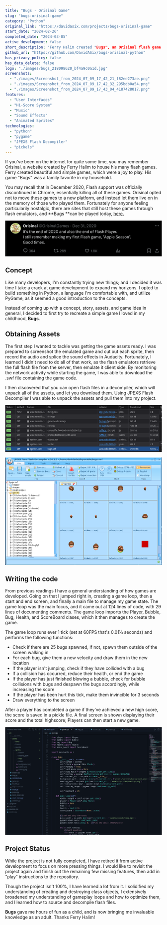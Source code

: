 ```yaml
---
title: "Bugs - Orisinal Game"
slug: "bugs-orisinal-game"
category: "Python"
original_link: "https://davidasix.com/projects/bugs-orisinal-game"
start_date: "2024-02-26"
completed_date: "2024-03-05"
active_development: false
short_description: "Ferry Halim created "Bugs", an Orisinal flash game in November 2005. In December 2020, flash was disabled. I spent a lot of time on this game in my youth and so I've recreated it in Python."
github_url: "https://github.com/DavidASix/bugs-orisinal-python"
has_privacy_policy: false
has_data_delete: false
logo: "./images/bugs_218098620_bf4a9c0a1d.jpg"
screenshots:
  - "./images/Screenshot_from_2024_07_09_17_42_21_f82ee273ae.png"
  - "./images/Screenshot_from_2024_07_09_17_42_32_295bdb0a54.png"
  - "./images/Screenshot_from_2024_07_09_17_43_04_4187428017.png"
features:
  - "User Interfaces"
  - "Hi-Score System"
  - "Music"
  - "Sound Effects"
  - "Animated Sprites"
technologies:
  - "python"
  - "pygame"
  - "JPEXS Flash Decompiler"
  - "pickels"
---
```


If you've been on the internet for quite some time, you may remember Orisinal, a website created by Ferry Halim to house his many flash games. Ferry created beautiful and simple games, which were a joy to play. His game "Bugs" was a family favorite in my household.

You may recall that in December 2020, Flash support was officially discontinued in Chrome, essentially killing all of these games. Orisinal opted not to move these games to a new platform, and instead let them live on in the memory of those who played them. Fortunately for anyone feeling particularily nostalgic, there are sites that still host these games through flash emulators, and **Bugs **can be played today, [here.](https://www.numuki.com/game/fh-bugs/)

![Image](./images/Screenshot_from_2024_06_26_14_14_41_90e96052df.png)

## Concept

Like many developers, I'm constantly trying new things; and I decided it was time I take a crack at game development to expand my horizons. I opted to build something in Python, a language I'm comfortable with, and utilize PyGame, as it seemed a good introduction to the concepts.

Instead of coming up with a concept, story, assets, and game idea in general, I decided to first try to recreate a simple game I loved in my childhood, **Bugs**.

## Obtaining Assets

The first step I wanted to tackle was getting the game assets ready. I was prepared to screenshot the emulated game and cut out each sprite, then record the audio and splice the sound effects in Audacity. Fortunately, I learned I didn't need to do all of that work, as the flash emulators retrieve the full flash file from the server, then emulate it client side. By monitoring the network activity while starting the game, I was able to download the .swf file containing the game code.

I then discovered that you can open flash files in a decompiler, which will unpack all of the assets, and let you download them. Using JPEXS Flash Decompiler I was able to unpack the assets and pull them into my project.

![Image](./images/Screenshot_from_2024_06_26_14_23_10_3a625a166d.png)

![Image](./images/Screenshot_from_2024_06_26_12_00_29_5af1b88aea.png)

## Writing the code

From previous readings I have a general understanding of how games are developed. Going on that I jumped right in, creating a game loop, then a start and end screen, and finally a main file to manage my game state. The game loop was the main focus, and it came out at 124 lines of code, with 29 lines of documenting comments. The game loop imports the Player, Bubble, Bug, Health, and ScoreBoard clases, which it then manages to create the game.

The game loop runs ever 1 tick (set at 60FPS that's 0.01⅓ seconds) and performs the following functions:

- Check if there are 25 bugs spawned, if not, spawn them outside of the screen walking in
- For each bug, give them a new velocity and draw them in the new location
- If the player isn't jumping, check if they have collided with a bug
- If a collision has occurred, reduce their health, or end the game
- If the player has just finished blowing a bubble, check for bubble collisions with bugs and despawn the bugs accordingly, while increasing the score
- If the player has been hurt this tick, make them invincible for 3 seconds
- Draw everything to the screen

After a player has completed a game if they've achieved a new high score, the score is saved in a pickle file. A final screen is shown displaying their score and the total highscore; Players can then start a new game.

![Image](./images/Screenshot_from_2024_06_26_12_10_02_7c80cd9c0e.png)

## Project Status

While the project is not fully completed, I have retired it from active development to focus on more pressing things. I would like to revisit the project again and finish out the remaining few missing features, then add in "play" instructions to the repository. 

Though the project isn't 100%, I have learned a lot from it. I solidified my understanding of creating and destroying class objects, I extensively broadened my understanding of gameplay loops and how to optimize them, and I learned how to source and decompile flash files.

**Bugs** gave me hours of fun as a child, and is now bringing me invaluable knowledge as an adult. Thanks Ferry Halim!